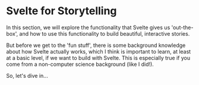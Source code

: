 <script> 
import ChartTransitions from "$components/vss/07-ChartTransitions.svelte"
import Introduction from "$components/vss/chapters/01-introduction.md"

import Interaction from "$components/vss/chapters/02-interaction.md"
import Motion from "$components/vss/chapters/03-motion.md"
import Transition from "$components/vss/chapters/04-transition.md"
import Animate from "$components/vss/chapters/05-animate.md"

import Charts from "$components/vss/chapters/06-charts.md"
import Maps from "$components/vss/chapters/07-maps.md"

import Scrollytelling from "$components/vss/chapters/08-scrollytelling.md"
import Mobile from "$components/vss/chapters/09-mobile.md"
import Accessibility from "$components/vss/chapters/10-accessibility.md"
import Testing from "$components/vss/chapters/11-testing.md"

import Overview from "$components/vss/chapters/12-overview.md"

// import SelfExplainingCharts from "$components/vss/chapters/18-self-explaining-charts.md"
// import Morphing from "$components/vss/chapters/19-morphing.md"
</script>

<Introduction id="1" chapter=1/>

<!-- SVELTE SECTION -->

# Svelte for Storytelling

In this section, we will explore the functionality that Svelte gives us 'out-the-box', and how to use this functionality to build beautiful, interactive stories.

But before we get to the 'fun stuff', there is some background knowledge about how Svelte actually works, which I think is important to learn, at least at a basic level, if we want to build with Svelte. This is especially true if you come from a non-computer science background (like I did!).

So, let's dive in...

<Interaction chapter=2/>
<Motion chapter=3/>
<Transition chapter=4/>
<Animate chapter=5/>

<!-- Graphics SECTION -->
<!-- <ChartsIntro chapter=7/> -->
<Charts chapter=6/>
<Maps chapter=7 />

<!-- CORE SECTION -->
<Scrollytelling chapter=8 />
<Mobile chapter=9 />
<Accessibility chapter=10 />
<Testing chapter=11 />

<Overview chapter=12 />

<!-- BONUS MATERIAL -->
<!-- <SelfExplainingCharts chapter=11 /> -->
<!-- <Morphing chapter=12 /> -->
<!-- <SvelteBonus/> -->
